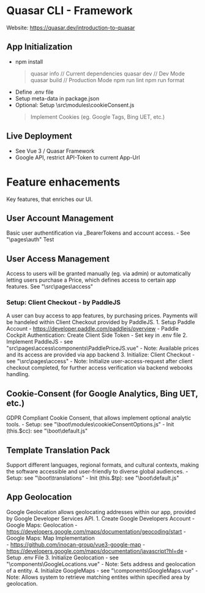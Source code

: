 # Quasar CLI - Framework
Website: https://quasar.dev/introduction-to-quasar

## App Initialization
 - npm install
    > quasar info         // Current dependencies
    > quasar dev          // Dev Mode
    > quasar build        // Production Mode
    > npm run lint
    > npm run format
 - Define .env file
 - Setup meta-data in package.json
 - Optional: Setup \src\modules\cookieConsent.js
    > Implement Cookies (eg. Google Tags, Bing UET, etc.)

## Live Deployment
 - See Vue 3 / Quasar Framework
 - Google API, restrict API-Token to current App-Url

# Feature enhacements
Key features, that enriches our UI.

## User Account Management
Basic user authentification via _BearerTokens and account access.
    - See "\pages\auth"
    Test

## User Access Management
Access to users will be granted manually (eg. via admin) or automatically letting users purchase a Price, which defines access to certain app features. See "\src\pages\access\"

### Setup: Client Checkout - by PaddleJS
A user can buy access to app features, by purchasing prices. Payments will be handeled within Client Checkout provided by PaddleJS.
    1. Setup Paddle Account
        - https://developer.paddle.com/paddlejs/overview
        - Paddle Cockpit Authentication: Create Client Side Token
            - Set key in .env file
    2. Implement PaddleJS
        - see "src\pages\access\components\PaddlePriceJS.vue"
        - Note: Available prices and its access are provided via app backend
    3. Initialize: Client Checkout
        - see "\src\pages\access\"
        - Note: Initialize user-access-request after client checkout completed, for further access verification via backend webooks handling.

## Cookie-Consent (for Google Analytics, Bing UET, etc.)
GDPR Compliant Cookie Consent, that allows implement optional analytic tools.
    - Setup: see "\boot\modules\cookieConsentOptions.js"
    - Init (this.$cc): see "\boot\default.js" 

## Template Translation Pack
Support different languages, regional formats, and cultural contexts, making the software accessible and user-friendly to diverse global audiences.
    - Setup: see "\boot\translations\"
    - Init (this.$tp): see "\boot\default.js"

## App Geolocation
Google Geolocation allows geolocating addresses within our app, provided by Google Developer Services API.
    1. Create Google Developers Account
        - Google Maps: Geolocation
            - https://developers.google.com/maps/documentation/geocoding/start 
        - Google Maps: Map Implementation    
            - https://github.com/inocan-group/vue3-google-map
            - https://developers.google.com/maps/documentation/javascript?hl=de
        - Setup .env File
    3. Initialize Geolocation
        - see "\components\GoogleLocations.vue"
        - Note: Sets address and geolocation of a entity.
    4.  Initialize GoogleMaps
        - see "\components\GoogleMaps.vue"
        - Note: Allows system to retrieve matching entites within specified area by geolocation.

